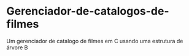 # Gerenciador-de-catalogos-de-filmes
Um gerenciador de catalogo de filmes em C usando uma estrutura de árvore B
